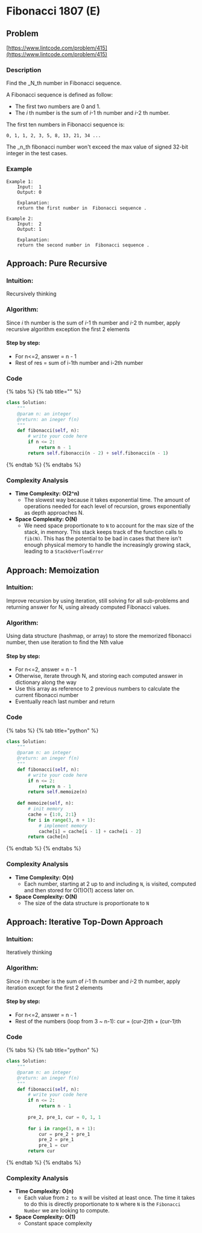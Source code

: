 # Fibonacci 1807 \(E\)

## Problem <a id="problem"></a>

​[https://www.lintcode.com/problem/415](https://www.lintcode.com/problem/415)​‌

### Description

Find the _N_th number in Fibonacci sequence.‌

A Fibonacci sequence is defined as follow:‌

* The first two numbers are 0 and 1.
* The _i_ th number is the sum of _i_-1 th number and _i_-2 th number.

The first ten numbers in Fibonacci sequence is:‌

`0, 1, 1, 2, 3, 5, 8, 13, 21, 34 ...`

The _n_th fibonacci number won't exceed the max value of signed 32-bit integer in the test cases.‌

### Example <a id="example"></a>

```text
Example 1:
	Input:  1
	Output: 0
	
	Explanation: 
	return the first number in  Fibonacci sequence .

Example 2:
	Input:  2
	Output: 1
	
	Explanation: 
	return the second number in  Fibonacci sequence .
```

## Approach: Pure Recursive <a id="approach-pure-recursive"></a>

### Intuition: <a id="intuition"></a>

Recursively thinking‌

### Algorithm:  <a id="algorithm"></a>

Since _i_ th number is the sum of _i_-1 th number and _i_-2 th number, apply recursive algorithm exception the first 2 elements‌

#### Step by step:  <a id="step-by-step"></a>

* For n&lt;=2, answer = n - 1
* Rest of res = sum of i-1th number and i-2th number

### Code <a id="code"></a>

{% tabs %}
{% tab title="" %}
```python
class Solution:
    """
    @param n: an integer
    @return: an ineger f(n)
    """
    def fibonacci(self, n):
        # write your code here
        if n <= 2:
            return n - 1
        return self.fibonacci(n - 2) + self.fibonacci(n - 1)
```
{% endtab %}
{% endtabs %}

### Complexity Analysis‌ <a id="complexity-analysis"></a>

* **Time Complexity:** **O\(2^n\)**
  * The slowest way because it takes exponential time. The amount of operations needed for each level of recursion, grows exponentially as depth approaches N.
* **Space Complexity: O\(N\)**
  * We need space proportionate to `N` to account for the max size of the stack, in memory. This stack keeps track of the function calls to `fib(N)`. This has the potential to be bad in cases that there isn't enough physical memory to handle the increasingly growing stack, leading to a `StackOverflowError`

## Approach: Memoization <a id="approach-memoization"></a>

### Intuition: <a id="intuition-1"></a>

Improve recursion by using iteration, still solving for all sub-problems and returning answer for N, using already computed Fibonacci values.‌

### Algorithm:  <a id="algorithm-1"></a>

Using data structure \(hashmap, or array\) to store the memorized fibonacci number, then use iteration to find the Nth value‌

#### Step by step:  <a id="step-by-step-1"></a>

* For n&lt;=2, answer = n - 1
* Otherwise, iterate through N, and storing each computed answer in dictionary along the way
* Use this array as reference to 2 previous numbers to calculate the current fibonacci number
* Eventually reach last number and return

### Code <a id="code-1"></a>

{% tabs %}
{% tab title="python" %}
```python
class Solution:
    """
    @param n: an integer
    @return: an ineger f(n)
    """
    def fibonacci(self, n):
        # write your code here
        if n <= 2:
            return n - 1
        return self.memoize(n)
        
    def memoize(self, n):
        # init memory
        cache = {1:0, 2:1}
        for i in range(3, n + 1):
            # implement memory 
            cache[i] = cache[i - 1] + cache[i - 2]
        return cache[n]
```
{% endtab %}
{% endtabs %}

### Complexity Analysis <a id="complexity-analysis-1"></a>

* **Time Complexity:** **O\(n\)**
  * Each number, starting at 2 up to and including `N`, is visited, computed and then stored for O\(1\)O\(1\) access later on.
* **Space Complexity: O\(N\)**
  * The size of the data structure is proportionate to `N`

## Approach: Iterative Top-Down Approach  <a id="approach-iterative-top-down-approach"></a>

### Intuition: <a id="intuition-2"></a>

Iteratively thinking‌

### Algorithm:  <a id="algorithm-2"></a>

Since _i_ th number is the sum of _i_-1 th number and _i_-2 th number, apply iteration except for the first 2 elements‌

#### Step by step:  <a id="step-by-step-2"></a>

* For n&lt;=2, answer = n - 1
* Rest of the numbers \(loop from 3 ~ n-1\): cur = \(cur-2\)th + \(cur-1\)th

### Code <a id="code-2"></a>

{% tabs %}
{% tab title="python" %}
```python
class Solution:
    """
    @param n: an integer
    @return: an ineger f(n)
    """
    def fibonacci(self, n):
        # write your code here
        if n <= 2:
            return n - 1
        
        pre_2, pre_1, cur = 0, 1, 1
        
        for i in range(3, n + 1):
            cur = pre_2 + pre_1
            pre_2 = pre_1
            pre_1 = cur
        return cur
```
{% endtab %}
{% endtabs %}

### Complexity Analysis <a id="complexity-analysis-2"></a>

* **Time Complexity:** **O\(n\)**
  * Each value from `2 to N` will be visited at least once. The time it takes to do this is directly proportionate to `N` where `N` is the `Fibonacci Number` we are looking to compute.
* **Space Complexity: O\(1\)**
  * Constant space complexity


